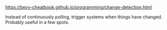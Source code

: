 https://bevy-cheatbook.github.io/programming/change-detection.html

Instead of continuously polling, trigger systems when things have changed. Probably useful in a few spots.